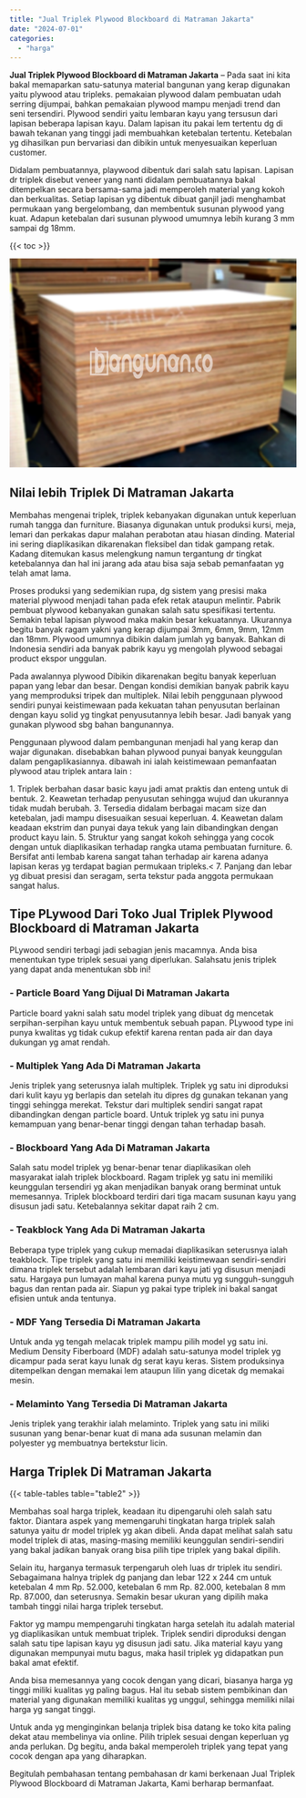 ```yaml
---
title: "Jual Triplek Plywood Blockboard di Matraman Jakarta"
date: "2024-07-01"
categories: 
  - "harga"
---
```


**Jual Triplek Plywood Blockboard di Matraman Jakarta** – Pada saat ini kita bakal memaparkan satu-satunya material bangunan yang kerap digunakan yaitu plywood atau tripleks. pemakaian plywood dalam pembuatan udah serring dijumpai, bahkan pemakaian plywood mampu menjadi trend dan seni tersendiri. Plywood sendiri yaitu lembaran kayu yang tersusun dari lapisan beberapa lapisan kayu. Dalam lapisan itu pakai lem tertentu dg di bawah tekanan yang tinggi jadi membuahkan ketebalan tertentu. Ketebalan yg dihasilkan pun bervariasi dan dibikin untuk menyesuaikan keperluan customer.

Didalam pembuatannya, playwood dibentuk dari salah satu lapisan. Lapisan dr triplek disebut veneer yang nanti didalam pembuatannya bakal ditempelkan secara bersama-sama jadi memperoleh material yang kokoh dan berkualitas. Setiap lapisan yg dibentuk dibuat ganjil jadi menghambat permukaan yang bergelombang, dan membentuk susunan plywood yang kuat. Adapun ketebalan dari susunan plywood umumnya lebih kurang 3 mm sampai dg 18mm.

{{< toc >}}

![Jual Triplek Plywood Blockboard di Matraman Jakarta](/images/jual-triplek-murah-36.png)

## Nilai lebih Triplek Di Matraman Jakarta

Membahas mengenai triplek, triplek kebanyakan digunakan untuk keperluan rumah tangga dan furniture. Biasanya digunakan untuk produksi kursi, meja, lemari dan perkakas dapur malahan perabotan atau hiasan dinding. Material ini sering diaplikasikan dikarenakan fleksibel dan tidak gampang retak. Kadang ditemukan kasus melengkung namun tergantung dr tingkat ketebalannya dan hal ini jarang ada atau bisa saja sebab pemanfaatan yg telah amat lama.

Proses produksi yang sedemikian rupa, dg sistem yang presisi maka material plywood menjadi tahan pada efek retak ataupun melintir. Pabrik pembuat plywood kebanyakan gunakan salah satu spesifikasi tertentu. Semakin tebal lapisan plywood maka makin besar kekuatannya. Ukurannya begitu banyak ragam yakni yang kerap dijumpai 3mm, 6mm, 9mm, 12mm dan 18mm. Plywood umumnya dibikin dalam jumlah yg banyak. Bahkan di Indonesia sendiri ada banyak pabrik kayu yg mengolah plywood sebagai product ekspor unggulan.

Pada awalannya plywood Dibikin dikarenakan begitu banyak keperluan papan yang lebar dan besar. Dengan kondisi demikian banyak pabrik kayu yang memproduksi tripek dan multiplek. Nilai lebih penggunaan plywood sendiri punyai keistimewaan pada kekuatan tahan penyusutan berlainan dengan kayu solid yg tingkat penyusutannya lebih besar. Jadi banyak yang gunakan plywood sbg bahan bangunannya.

Penggunaan plywood dalam pembangunan menjadi hal yang kerap dan wajar digunakan. disebabkan bahan plywood punyai banyak keunggulan dalam pengaplikasiannya. dibawah ini ialah keistimewaan pemanfaatan plywood atau triplek antara lain :

1\. Triplek berbahan dasar basic kayu jadi amat praktis dan enteng untuk di bentuk. 2. Keawetan terhadap penyusutan sehingga wujud dan ukurannya tidak mudah berubah. 3. Tersedia didalam berbagai macam size dan ketebalan, jadi mampu disesuaikan sesuai keperluan. 4. Keawetan dalam keadaan ekstrim dan punyai daya tekuk yang lain dibandingkan dengan product kayu lain. 5. Struktur yang sangat kokoh sehingga yang cocok dengan untuk diaplikasikan terhadap rangka utama pembuatan furniture. 6. Bersifat anti lembab karena sangat tahan terhadap air karena adanya lapisan keras yg terdapat bagian permukaan tripleks.< 7. Panjang dan lebar yg dibuat presisi dan seragam, serta tekstur pada anggota permukaan sangat halus.

## Tipe PLywood Dari Toko Jual Triplek Plywood Blockboard di Matraman Jakarta

PLywood sendiri terbagi jadi sebagian jenis macamnya. Anda bisa menentukan type triplek sesuai yang diperlukan. Salahsatu jenis triplek yang dapat anda menentukan sbb ini!

### \- Particle Board Yang Dijual Di Matraman Jakarta

Particle board yakni salah satu model triplek yang dibuat dg mencetak serpihan-serpihan kayu untuk membentuk sebuah papan. PLywood type ini punya kwalitas yg tidak cukup efektif karena rentan pada air dan daya dukungan yg amat rendah.

### \- Multiplek Yang Ada Di Matraman Jakarta

Jenis triplek yang seterusnya ialah multiplek. Triplek yg satu ini diproduksi dari kulit kayu yg berlapis dan setelah itu dipres dg gunakan tekanan yang tinggi sehingga merekat. Tekstur dari multiplek sendiri sangat rapat dibandingkan dengan particle board. Untuk triplek yg satu ini punya kemampuan yang benar-benar tinggi dengan tahan terhadap basah.

### \- Blockboard Yang Ada Di Matraman Jakarta

Salah satu model triplek yg benar-benar tenar diaplikasikan oleh masyarakat ialah triplek blockboard. Ragam triplek yg satu ini memiliki keunggulan tersendiri yg akan menjadikan banyak orang berminat untuk memesannya. Triplek blockboard terdiri dari tiga macam susunan kayu yang disusun jadi satu. Ketebalannya sekitar dapat raih 2 cm.

### \- Teakblock Yang Ada Di Matraman Jakarta

Beberapa type triplek yang cukup memadai diaplikasikan seterusnya ialah teakblock. Tipe triplek yang satu ini memiliki keistimewaan sendiri-sendiri dimana triplek tersebut adalah lembaran dari kayu jati yg disusun menjadi satu. Hargaya pun lumayan mahal karena punya mutu yg sungguh-sungguh bagus dan rentan pada air. Siapun yg pakai type triplek ini bakal sangat efisien untuk anda tentunya.

### \- MDF Yang Tersedia Di Matraman Jakarta

Untuk anda yg tengah melacak triplek mampu pilih model yg satu ini. Medium Density Fiberboard (MDF) adalah satu-satunya model triplek yg dicampur pada serat kayu lunak dg serat kayu keras. Sistem produksinya ditempelkan dengan memakai lem ataupun lilin yang dicetak dg memakai mesin.

### \- Melaminto Yang Tersedia Di Matraman Jakarta

Jenis triplek yang terakhir ialah melaminto. Triplek yang satu ini miliki susunan yang benar-benar kuat di mana ada susunan melamin dan polyester yg membuatnya bertekstur licin.

## Harga Triplek Di Matraman Jakarta

{{< table-tables table="table2" >}}

Membahas soal harga triplek, keadaan itu dipengaruhi oleh salah satu faktor. Diantara aspek yang memengaruhi tingkatan harga triplek salah satunya yaitu dr model triplek yg akan dibeli. Anda dapat melihat salah satu model triplek di atas, masing-masing memiliki keunggulan sendiri-sendiri yang bakal jadikan banyak orang bisa pilih tipe triplek yang bakal dipilih.

Selain itu, harganya termasuk terpengaruh oleh luas dr triplek itu sendiri. Sebagaimana halnya triplek dg panjang dan lebar 122 x 244 cm untuk ketebalan 4 mm Rp. 52.000, ketebalan 6 mm Rp. 82.000, ketebalan 8 mm Rp. 87.000, dan seterusnya. Semakin besar ukuran yang dipilih maka tambah tinggi nilai harga triplek tersebut.

Faktor yg mampu mempengaruhi tingkatan harga setelah itu adalah material yg diaplikasikan untuk membuat triplek. Triplek sendiri diproduksi dengan salah satu tipe lapisan kayu yg disusun jadi satu. Jika material kayu yang digunakan mempunyai mutu bagus, maka hasil triplek yg didapatkan pun bakal amat efektif.

Anda bisa memesannya yang cocok dengan yang dicari, biasanya harga yg tinggi miliki kualitas yg paling bagus. Hal itu sebab sistem pembikinan dan material yang digunakan memiliki kualitas yg unggul, sehingga memiliki nilai harga yg sangat tinggi.

Untuk anda yg menginginkan belanja triplek bisa datang ke toko kita paling dekat atau membelinya via online. Pilih triplek sesuai dengan keperluan yg anda perlukan. Dg begitu, anda bakal memperoleh triplek yang tepat yang cocok dengan apa yang diharapkan.

Begitulah pembahasan tentang pembahasan dr kami berkenaan Jual Triplek Plywood Blockboard di Matraman Jakarta, Kami berharap bermanfaat.
